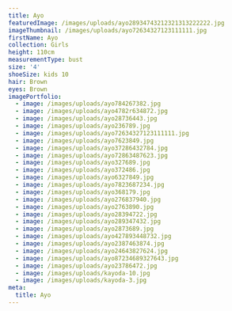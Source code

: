 ```yaml
---
title: Ayo
featuredImage: /images/uploads/ayo28934743212321313222222.jpg
imageThumbnail: /images/uploads/ayo72634327123111111.jpg
firstName: Ayo
collection: Girls
height: 110cm
measurementType: bust
size: '4'
shoeSize: kids 10
hair: Brown
eyes: Brown
imagePortfolio:
  - image: /images/uploads/ayo784267382.jpg
  - image: /images/uploads/ayo4782r634872.jpg
  - image: /images/uploads/ayo28736443.jpg
  - image: /images/uploads/ayo236789.jpg
  - image: /images/uploads/ayo72634327123111111.jpg
  - image: /images/uploads/ayo7623849.jpg
  - image: /images/uploads/ayo37286432784.jpg
  - image: /images/uploads/ayo72863487623.jpg
  - image: /images/uploads/ayo327689.jpg
  - image: /images/uploads/ayo372486.jpg
  - image: /images/uploads/ayo6327849.jpg
  - image: /images/uploads/ayo7823687234.jpg
  - image: /images/uploads/ayo368179.jpg
  - image: /images/uploads/ayo276837940.jpg
  - image: /images/uploads/ayo2763890.jpg
  - image: /images/uploads/ayo28394722.jpg
  - image: /images/uploads/ayo289347432.jpg
  - image: /images/uploads/ayo2873689.jpg
  - image: /images/uploads/ayo427893448732.jpg
  - image: /images/uploads/ayo2387463874.jpg
  - image: /images/uploads/ayo24643827624.jpg
  - image: /images/uploads/ayo87234689327643.jpg
  - image: /images/uploads/ayo23786472.jpg
  - image: /images/uploads/kayoda-10.jpg
  - image: /images/uploads/kayoda-3.jpg
meta:
  title: Ayo
---
```


